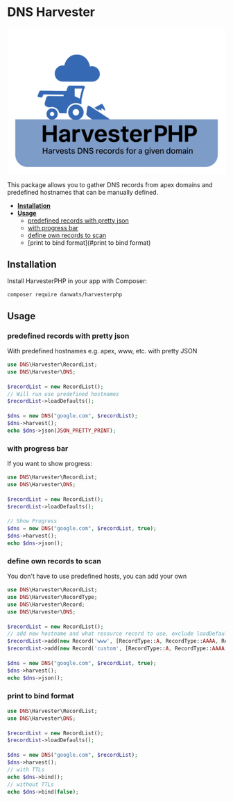 # DNS Harvester

![HarvesterPHP DNS Record Scanner](assets/banner.png)

This package allows you to gather DNS records from apex domains and predefined hostnames that can be manually defined.

- [**Installation**](#installation)
- [**Usage**](#usage)
    - [predefined records with pretty json](#predefined-record-with-pretty-json)
    - [with progress bar](#with-progress-bar)
    - [define own records to scan](#define-own-records-to-scan)
    - [print to bind format](#print to bind format)

## Installation

Install HarvesterPHP in your app with Composer:
```
composer require danwats/harvesterphp
```

## Usage
### predefined records with pretty json
With predefined hostnames e.g. apex, www, etc. with pretty JSON
``` php 
use DNS\Harvester\RecordList;
use DNS\Harvester\DNS;

$recordList = new RecordList();
// Will run use predefined hostnames
$recordList->loadDefaults();

$dns = new DNS("google.com", $recordList);
$dns->harvest();
echo $dns->json(JSON_PRETTY_PRINT);
```

### with progress bar
If you want to show progress:
``` php
use DNS\Harvester\RecordList;
use DNS\Harvester\DNS;

$recordList = new RecordList();
$recordList->loadDefaults();

// Show Progress
$dns = new DNS("google.com", $recordList, true);
$dns->harvest();
echo $dns->json();
```

### define own records to scan
You don't have to use predefined hosts, you can add your own
``` php
use DNS\Harvester\RecordList;
use DNS\Harvester\RecordType;
use DNS\Harvester\Record;
use DNS\Harvester\DNS;

$recordList = new RecordList();
// add new hostname and what resource record to use, exclude loadDefaults()
$recordList->add(new Record('www', [RecordType::A, RecordType::AAAA, RecordType::CNAME, RecordType::TXT, RecordType::MX]));
$recordList->add(new Record('custom', [RecordType::A, RecordType::AAAA, RecordType::CNAME, RecordType::TXT, RecordType::MX]));

$dns = new DNS("google.com", $recordList, true);
$dns->harvest();
echo $dns->json();
```

### print to bind format
``` php
use DNS\Harvester\RecordList;
use DNS\Harvester\DNS;

$recordList = new RecordList();
$recordList->loadDefaults();

$dns = new DNS("google.com", $recordList);
$dns->harvest();
// with TTLs
echo $dns->bind();
// without TTLs
echo $dns->bind(false);
```
